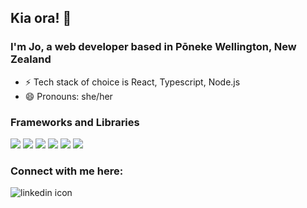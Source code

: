 ## Kia ora! 👋

### I'm Jo, a web developer based in Pōneke Wellington, New Zealand
- ⚡ Tech stack of choice is React, Typescript, Node.js
- 😄 Pronouns: she/her

### Frameworks and Libraries 
<p>
  <img src="https://img.shields.io/badge/React-20232A?style=for-the-badge&logo=react&logoColor=61DAFB" />
  <img src="https://img.shields.io/badge/React_Native-20232A?style=for-the-badge&logo=react&logoColor=61DAFB" />
  <img src="https://img.shields.io/badge/Node.js-339933?style=for-the-badge&logo=nodedotjs&logoColor=white" />
  <img src="https://img.shields.io/badge/jQuery-0769AD?style=for-the-badge&logo=jquery&logoColor=white" />
  <img src="https://img.shields.io/badge/next.js-000000?style=for-the-badge&logo=nextdotjs&logoColor=white" />
  <a href="https://github.com/storybooks/storybook" target="_blank"><img src="https://raw.githubusercontent.com/storybooks/brand/master/badge/badge-storybook.svg"></a>
</p>


### Connect with me here:
[<img align="left" alt="linkedin icon" src="https://img.shields.io/badge/linkedin-%230077B5.svg?&?style=plastic&logo=linkedin&logoColor=white" />](https://www.linkedin.com/in/jo-tregidga/)
<!-- [<img align="left" alt="gmail icon icon" src="https://img.shields.io/badge/Gmail-D14836?style=plastic&logo=gmail&logoColor=white" />](mailto:jotregidga+github@gmail.com) -->
